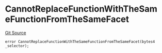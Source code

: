# CannotReplaceFunctionWithTheSameFunctionFromTheSameFacet
[Git Source](https://github.com/thrackle-io/tron/blob/eb8a3e1cf83581100fd90ef911919e537c2c55cb/src/client/token/handler/diamond/HandlerDiamondLib.sol)


```solidity
error CannotReplaceFunctionWithTheSameFunctionFromTheSameFacet(bytes4 _selector);
```

